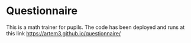 # Questionnaire

This is a math trainer for pupils.
The code has been deployed and runs at this link https://artem3.github.io/questionnaire/
